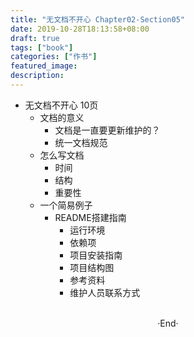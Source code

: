 ```yaml
---
title: "无文档不开心 Chapter02-Section05"
date: 2019-10-28T18:13:58+08:00
draft: true
tags: ["book"]
categories: ["作书"]
featured_image: 
description: 
---
```


- 无文档不开心 10页
  - 文档的意义
    - 文档是一直要更新维护的？
    - 统一文档规范
  - 怎么写文档
    - 时间
    - 结构
    - 重要性
  - 一个简易例子
    - README搭建指南
      - 运行环境
      - 依赖项
      - 项目安装指南
      - 项目结构图
      - 参考资料
      - 维护人员联系方式

<br>

<center>  ·End·  </center>